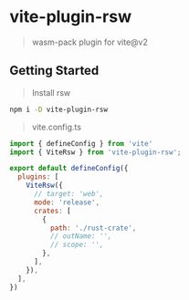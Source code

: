# vite-plugin-rsw

> wasm-pack plugin for vite@v2

## Getting Started

> Install rsw

```bash
npm i -D vite-plugin-rsw
```

> vite.config.ts

```js
import { defineConfig } from 'vite'
import { ViteRsw } from 'vite-plugin-rsw';

export default defineConfig({
  plugins: [
    ViteRsw({
      // target: 'web',
      mode: 'release',
      crates: [
        {
          path: './rust-crate',
          // outName: '',
          // scope: '',
        },
      ],
    }),
  ],
})
```
